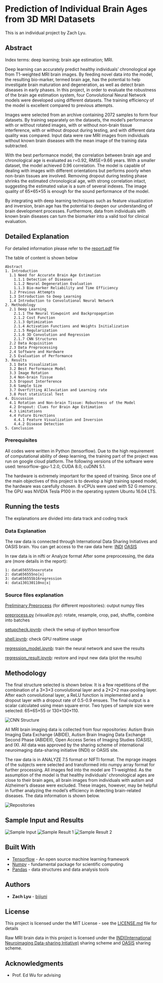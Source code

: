 # Prediction of Individual Brain Ages from 3D MRI Datasets

This is an individual project by Zach Lyu.

## Abstract

Index terms: deep learning; brain age estimation; MRI.

Deep learning can accurately predict healthy individuals’ chronological age from T1-weighted MRI brain images. By feeding novel data into the model, the resulting bio-marker, termed brain age, has the potential to help investigate brain maturation and degeneration, as well as detect brain diseases in early phases. In this project, in order to evaluate the robustness of the brain age estimation system, four Convolutional Neural Network models were developed using different datasets. The training efficiency of the model is excellent compared to previous attempts.

Images were selected from an archive containing 2072 samples to form four datasets. By training separately on the datasets, the model’s performance with or without rotated images, with or without non-brain tissue interference, with or without dropout during testing, and with different data quality was compared. Input data were raw MRI images from individuals without known brain diseases with the mean image of the training data subtracted.

With the best performance model, the correlation between brain age and chronological age is evaluated as r=0.92, RMSE=9.66 years. With a smaller dataset, the model achieved 0.96 correlation. The model is capable of dealing with images with different orientations but performs poorly when non-brain tissues are involved. Removing dropout during testing phase shrinks the estimated chronological age, with strong correlation intact, suggesting the estimated value is a sum of several indexes. The image quality of 65×65×55 is enough for the sound performance of the model.

By integrating with deep learning techniques such as feature visualization and inversion, brain age has the potential to deepen our understanding of brain development processes. Furthermore, data from individuals with known brain diseases can turn the biomarker into a valid tool for clinical evaluation.

## Detailed Explanation

For detailed information please refer to the [report.pdf](https://github.com/bijiuni/brain_age/blob/master/Lv%20Ruyi%20Final%20Report.pdf) file

The table of content is shown below

```
Abstract
1. Introduction
  1.1 Need for Accurate Brain Age Estimation
    1.1.1 Detection of Diseases
    1.1.2 Neural Degeneration Evaluation
    1.1.3 Bio-marker Reliability and Time Efficiency
  1.2 Previous Attempts
  1.3 Introduction to Deep Learning
  1.4 Introduction to Convolutional Neural Network
2. Methodology
  2.1 Deep Learning
    2.1.1 The Neural Viewpoint and Backpropagation
    2.1.2 Cost Function
    2.1.3 Optimization
    2.1.4 Activation Functions and Weights Initialization
    2.1.5 Regularization
    2.1.6 3D Convolution and Regression
    2.1.7 CNN Structures
  2.2 Data Acquisition
  2.3 Data Preprocessing
  2.4 Software and Hardware
  2.5 Evaluation of Performance
3. Results
  3.1 Data Visualization
  3.2 Best Performance Model
  3.3 Image Rotation
  3.4 Non-brain Tissue
  3.5 Dropout Interference
  3.6 Sample Size
  3.7 Overfitting Alleviation and Learning rate
  3.8 Post statistical Test
4. Discussion
  4.1 Rotation and Non-brain Tissue: Robustness of the Model
  4.2 Dropout: Clues for Brain Age Estimation
  4.3 Limitations
  4.4 Future Directions
    4.4.1 Feature Visualization and Inversion
    4.4.2 Disease Detection
5. Conclusion
```

### Prerequisites

All codes were written in Python (tensorflow). Due to the high requirement of computational ability of deep learning, the training part of the project was run on google cloud platform. The following versions of the software were used: tensorflow-gpu-1.2.0, CUDA 8.0, cuDNN 5.1.

The hardware is extremely important for the speed of training. Since one of the main objectives of this project is to develop a high training speed model, the hardware was carefully chosen. 8 vCPUs were used with 52 G memory. The GPU was NVIDIA Tesla P100 in the operating system Ubuntu 16.04 LTS.

## Running the tests

The explanations are divided into data track and coding track

### Data Explanation

The raw data is connected through International Data Sharing Initiatives and OASIS brain.
You can get access to the raw data here:
[INDI](http://fcon_1000.projects.nitrc.org/indi/summerofsharing2012.html)
[OASIS](https://www.oasis-brains.org/)

In raw data is in nifti or Analyze format
After some preprocessing, the data are (more details in the report):
```
1: data656555noxrotate
2: data656555no|x|
3: data656555b16regression
4: data130130110no|x|
```


### Source files explanation

[Preliminary Preprocess](https://github.com/bijiuni/brain_age/tree/master/Codes/Preliminary%20Preprocess) (for different repositories): output numpy files

[preprocess.py](https://github.com/bijiuni/brain_age/blob/master/Codes/preprocess.py) (visualize.py): rotate, resample, crop, pad, shuffle, combine into batches

[setupcheck.ipynb](https://github.com/bijiuni/brain_age/blob/master/Codes/setupcheck.ipynb): check the setup of ipython tensorflow

[shell.ipynb](https://github.com/bijiuni/brain_age/blob/master/Codes/shell.ipynb): check GPU realtime usage

[regression_model.ipynb](https://github.com/bijiuni/brain_age/blob/master/Codes/regression_model.ipynb): train the neural network and save the results

[regression_result.ipynb](https://github.com/bijiuni/brain_age/blob/master/Codes/regression_restore.ipynb): restore and input new data (plot the results)
<br>

## Methodology

The final structure selected is shown below. It is a few repetitions of the combination of a 3×3×3 convolutional layer and a 2×2×2 max-pooling layer. After each convolutional layer, a ReLU function is implemented and a dropout layer with a dropout rate of 0.5-0.9 ensues. The final output is a scalar calculated using mean square error. Two types of sample size were selected: 65×65×55 or 130×130×110.

![CNN Structure](https://github.com/bijiuni/brain_age/blob/master/img/structure.JPG)

All MRI brain imaging data is collected from four repositories: Autism Brain Imaging Data
Exchange (ABIDE), Autism Brain Imaging Data Exchange Second Phase (ABIDEII), Open
Access Series of Imaging Studies (OASIS), and IXI. All data was approved by the sharing
scheme of international neuroimaging data-sharing initiative (INDI) or OASIS site. 

The raw data is in ANALYZE 7.5 format or NIFTI format. The mprage images of the subjects were selected and transformed into numpy array format for further processing. All images fed into the model are T1-weighted. As the assumption of the model is that healthy individuals’ chronological ages are close to their brain ages, all brain images from individuals with autism and Alzheimer’s disease were excluded. These images, however, may be helpful in further analyzing the model’s efficiency in detecting brain-related diseases. The data information is shown below.

![Repositories](https://github.com/bijiuni/brain_age/blob/master/img/repository.JPG)
<br>

## Sample Input and Results

![Sample Input](https://github.com/bijiuni/brain_age/blob/master/img/sample_input.JPG)
![Sample Result 1](https://github.com/bijiuni/brain_age/blob/master/img/sample_result1.JPG)
![Sample Result 2](https://github.com/bijiuni/brain_age/blob/master/img/sample_result2.JPG)

## Built With

* [Tensorflow](https://www.tensorflow.org/) - An open source machine learning framework
* [Numpy](http://www.numpy.org/) - fundamental package for scientific computing
* [Pandas](https://pandas.pydata.org/) - data structures and data analysis tools


## Authors

* **Zach Lyu** -  [bijiuni](https://github.com/bijiuni)


## License

This project is licensed under the MIT License - see the [LICENSE.md](LICENSE.md) file for details

Raw MRI brain data in this project is licensed under the [INDI(International Neuroimaging Data-sharing Intiative)](http://fcon_1000.projects.nitrc.org/) sharing scheme and [OASIS](https://www.oasis-brains.org/) sharing scheme.

## Acknowledgments

* Prof. Ed Wu for advising
